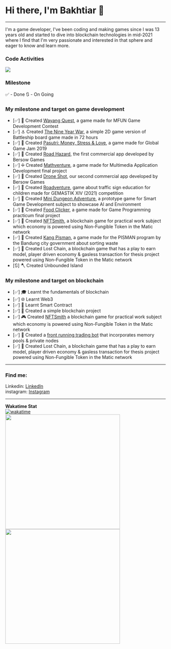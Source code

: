 # Hi there, I'm **Bakhtiar** 👋
---
I'm a game developer, I've been coding and making games since I was 13 years old and started to dive into blockchain technologies in mid-2021 where I find that I'm very passionate and interested in that sphere and eager to know and learn more.

### Code Activities ###
<image src="https://wakatime.com/share/@bakhtiar/43504fde-f8f4-4178-934a-bc1028105e0a.svg"/>

### Milestone ###
✅ - Done
🔃 - On Going

### My milestone and target on game development
- [✅] 🎎 Created [Wayang Quest][wayang-quest], a game made for MFUN Game Development Contest
- [✅] ⚓ Created [The Nine Year War][nine-year-war], a simple 2D game version of Battleship board game made in 72 hours
- [✅] 💸 Created [Pasutri: Money, Stress & Love][pasutri], a game made for Global Game Jam 2019
- [✅] 🚗 Created [Road Hazard][road-hazard], the first commercial app developed by Bersow Games
- [✅] ➗ Created [Mathventure][mathventure], a game made for Multimedia Application Development final project
- [✅] 🚁 Created [Drone Shot][droneshot], our second commercial app developed by Bersow Games
- [✅] 🚸 Created [Roadventure][roadventure], game about traffic sign education for children made for GEMASTIK XIV (2021) competition
- [✅] 🏹 Created [Mini Dungeon Adventure][mini-dungeon-adventure], a prototype game for Smart Game Development subject to showcase AI and Environment
- [✅] 🥞 Created [Food Clicker][food-clicker], a game made for Game Programming practicum final project
- [✅] 🔗 Created [NFTSmith][nftsmith], a blockchain game for practical work subject which economy is powered using Non-Fungible Token in the Matic network
- [✅] 🤺 Created [Kang Pisman][kang-pisman], a game made for the PISMAN program by the Bandung city government about sorting waste
- [✅] 🔗 Created Lost Chain, a blockchain game that has a play to earn model, player driven economy & gasless transaction for thesis project powered using Non-Fungible Token in the Matic network 
- [🔃] 🪓 Created Unbounded Island

### My milestone and target on blockchain
- [✅] 🎓 Learnt the fundamentals of blockchain
- [✅] 🌐 Learnt Web3
- [✅] 📝 Learnt Smart Contract
- [✅] 🔗 Created a simple blockchain project
- [✅] 🎮 Created [NFTSmith][nftsmith] a blockchain game for practical work subject which economy is powered using Non-Fungible Token in the Matic network
- [✅] 🤖 Created a [front running trading bot][front-running-tb] that incorporates memory pools & private nodes
- [✅] 🔗 Created Lost Chain, a blockchain game that has a play to earn model, player driven economy & gasless transaction for thesis project powered using Non-Fungible Token in the Matic network 
---
### Find me:
Linkedin: [LinkedIn][linkedin]<br>
instagram: [Instagram][instagram]

---
**Wakatime Stat<br>**
[![wakatime](https://wakatime.com/badge/user/d497bfdd-d7ff-40d5-a5c8-ad88bd0d6d5b.svg)](https://wakatime.com/@d497bfdd-d7ff-40d5-a5c8-ad88bd0d6d5b)<br>
<image src="https://wakatime.com/share/@bakhtiar/670d4ca0-c124-4893-930c-96d2ffc7f778.svg" height=360/>
<image src="https://wakatime.com/share/@bakhtiar/8630cba8-6c0a-46f9-82ce-080712c1b8b5.svg" height=360/>

[nftsmith]: https://drive.google.com/drive/folders/1S50K5nRmo1aMsHqbaPFVhrea2siRBFJq?usp=sharing
[wayang-quest]: https://drive.google.com/drive/folders/1yBUN-pi9_KX-A1ChHxozGxHTa6GqVI_k
[nine-year-war]: https://drive.google.com/drive/folders/1MorUrKeVnzK5ySeQmGM4mAXlIYvxPqQO
[pasutri]: https://globalgamejam.org/2019/games/pasutri-money-stress-love
[road-hazard]: https://play.google.com/store/apps/details?id=com.bersowgames.roadhazard
[mathventure]: https://drive.google.com/file/d/1l_W_JQP6Yum6euyuMm4dgOrM5xL6K3hl
[droneshot]: https://play.google.com/store/apps/details?id=com.bersowgames.droneshot
[roadventure]: https://drive.google.com/file/d/1KOANH-0C1M-RMpjV95nkVzUPbvYVR_zv/view
[mini-dungeon-adventure]: https://drive.google.com/drive/folders/1r8a40Yh1aaTtc8KeUQ-NKdJ75d9bwRTX?usp=sharing
[food-clicker]: https://drive.google.com/drive/folders/1gVCt19bA20JOEjAkEJlJ_EvKUG1lPgEN?usp=sharing
[front-running-tb]: https://bakhtiar-id.github.io/dhs-website/
[kang-pisman]: https://drive.google.com/file/d/1fWMt1qyTAu27Cld4hUt156i5YwzqBk_0/view
[nftsmith]: https://drive.google.com/drive/folders/1S50K5nRmo1aMsHqbaPFVhrea2siRBFJq

[linkedin]: https://www.linkedin.com/in/bakhtiar-id/
[instagram]: https://www.instagram.com/bakh.tiar/
